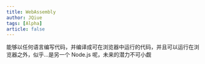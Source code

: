 ```yaml
---
title: WebAssembly
author: JQiue
tags: [Alpha]
article: false
---
```


能够以任何语言编写代码，并编译成可在浏览器中运行的代码，并且可以运行在浏览器之外，似乎...是另一个 Node.js 呢，未来的潜力不可小觑


